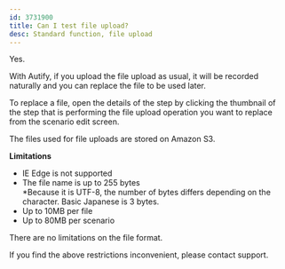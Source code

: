 ```yaml
---
id: 3731900
title: Can I test file upload?
desc: Standard function, file upload
---
```


Yes. <br>

With Autify, if you upload the file upload as usual, it will be recorded naturally and you can replace the file to be used later.

To replace a file, open the details of the step by clicking the thumbnail of the step that is performing the file upload operation you want to replace from the scenario edit screen.

The files used for file uploads are stored on Amazon S3. <br>

**Limitations**

- IE Edge is not supported
- The file name is up to 255 bytes <br> *Because it is UTF-8, the number of bytes differs depending on the character. Basic Japanese is 3 bytes.
- Up to 10MB per file
- Up to 80MB per scenario

There are no limitations on the file format.

If you find the above restrictions inconvenient, please contact support.

